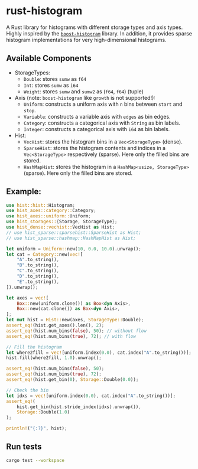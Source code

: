 # rust-histogram

A Rust library for histograms with different storage types and axis types.
Highly inspired by the [`boost-histogram`](https://github.com/scikit-hep/boost-histogram) library.
In addition, it provides sparse histogram implementations for very high-dimensional histograms.

## Available Components

- StorageTypes:
  - `Double`: stores `sumw` as `f64`
  - `Int`: stores `sumw` as `i64`
  - `Weight`: stores `sumw` and `sumw2` as (`f64`, `f64`) (tuple)
- Axis (note: `boost-histogram` like `growth` is not supported!):
  - `Uniform`: constructs a uniform axis with `n` bins between `start` and `stop`.
  - `Variable`: constructs a variable axis with `edges` as bin edges.
  - `Category`: constructs a categorical axis with `String` as bin labels.
  - `Integer`: constructs a categorical axis with `i64` as bin labels.
- Hist:
  - `VecHist`: stores the histogram bins in a `Vec<StorageType>` (dense).
  - `SparseHist`: stores the histogram contents and indices in a `Vec<StorageType>` respectively (sparse). Here only the filled bins are stored.
  - `HashMapHist`: stores the histogram in a `HashMap<usize, StorageType>` (sparse). Here only the filled bins are stored.

## Example:

```rust
use hist::hist::Histogram;
use hist_axes::category::Category;
use hist_axes::uniform::Uniform;
use hist_storages::{Storage, StorageType};
use hist_dense::vechist::VecHist as Hist;
// use hist_sparse::sparsehist::SparseHist as Hist;
// use hist_sparse::hashmap::HashMapHist as Hist;

let uniform = Uniform::new(10, 0.0, 10.0).unwrap();
let cat = Category::new(vec![
    "A".to_string(),
    "B".to_string(),
    "C".to_string(),
    "D".to_string(),
    "E".to_string(),
]).unwrap();

let axes = vec![
    Box::new(uniform.clone()) as Box<dyn Axis>,
    Box::new(cat.clone()) as Box<dyn Axis>,
];
let mut hist = Hist::new(axes, StorageType::Double);
assert_eq!(hist.get_axes().len(), 2);
assert_eq!(hist.num_bins(false), 50); // without flow
assert_eq!(hist.num_bins(true), 72); // with flow

// Fill the histogram
let where2fill = vec![uniform.index(0.0), cat.index("A".to_string())];
hist.fill(where2fill, 1.0).unwrap();

assert_eq!(hist.num_bins(false), 50);
assert_eq!(hist.num_bins(true), 72);
assert_eq!(hist.get_bin(0), Storage::Double(0.0));

// Check the bin
let idxs = vec![uniform.index(0.0), cat.index("A".to_string())];
assert_eq!(
    hist.get_bin(hist.stride_index(idxs).unwrap()),
    Storage::Double(1.0)
);

println!("{:?}", hist);
```


## Run tests

```bash
cargo test --workspace
```
